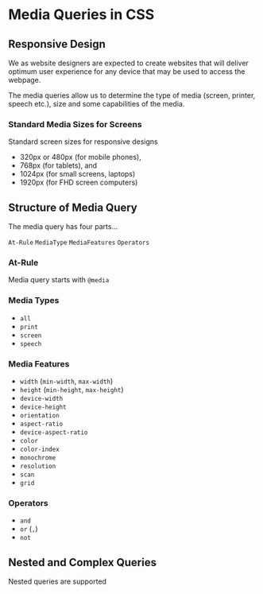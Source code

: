 # Media Queries in CSS

## Responsive Design

We as website designers are expected to create websites that will deliver optimum user experience for any device that may be used to access the webpage.

The media queries allow us to determine the type of media (screen, printer, speech etc.), size and some capabilities of the media.


### Standard Media Sizes for Screens

Standard screen sizes for responsive designs

* 320px or 480px (for mobile phones), 
* 768px (for tablets), and 
* 1024px (for small screens, laptops)
* 1920px (for FHD screen computers)


## Structure of Media Query

The media query has four parts...

`At-Rule` `MediaType` `MediaFeatures` `Operators`

### At-Rule

Media query starts with `@media`

### Media Types

* `all`
* `print`
* `screen`
* `speech`

### Media Features

* `width` (`min-width`, `max-width`)
* `height` (`min-height`, `max-height`)
* `device-width`
* `device-height`
* `orientation`
* `aspect-ratio`
* `device-aspect-ratio`
* `color`
* `color-index`
* `monochrome`
* `resolution`
* `scan`
* `grid`

### Operators

* `and`
* `or` (`,`)
* `not`


## Nested and Complex Queries

Nested queries are supported


